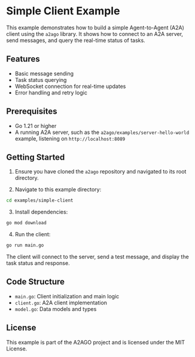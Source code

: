 # Simple Client Example

This example demonstrates how to build a simple Agent-to-Agent (A2A) client using the `a2ago` library. It shows how to connect to an A2A server, send messages, and query the real-time status of tasks.

## Features

- Basic message sending
- Task status querying
- WebSocket connection for real-time updates
- Error handling and retry logic

## Prerequisites

- Go 1.21 or higher
- A running A2A server, such as the `a2ago/examples/server-hello-world` example, listening on `http://localhost:8089`

## Getting Started

1.  Ensure you have cloned the `a2ago` repository and navigated to its root directory.

2.  Navigate to this example directory:

```bash
cd examples/simple-client
```

3.  Install dependencies:

```bash
go mod download
```

4.  Run the client:

```bash
go run main.go
```

The client will connect to the server, send a test message, and display the task status and response.

## Code Structure

- `main.go`: Client initialization and main logic
- `client.go`: A2A client implementation
- `model.go`: Data models and types

## License

This example is part of the A2AGO project and is licensed under the MIT License. 